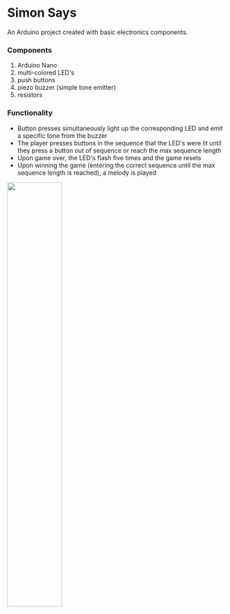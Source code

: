 # Simon Says #
An Arduino project created with basic electronics components.

### Components ###
  1. Arduino Nano
  2. multi-colored LED's
  3. push buttons
  4. piezo buzzer (simple tone emitter)
  5. resistors

### Functionality ###
  - Button presses simultaneously light up the corresponding LED and emit a specific tone from the buzzer
  - The player presses buttons in the sequence that the LED's were lit until they press a button out of sequence or reach the max sequence length
  - Upon game over, the LED's flash five times and the game resets
  - Upon winning the game (entering the correct sequence until the max sequence length is reached), a melody is played

<img src="https://github.com/kobeynw/arduino_simon_says/blob/master/simon_says.png" width="50%">
